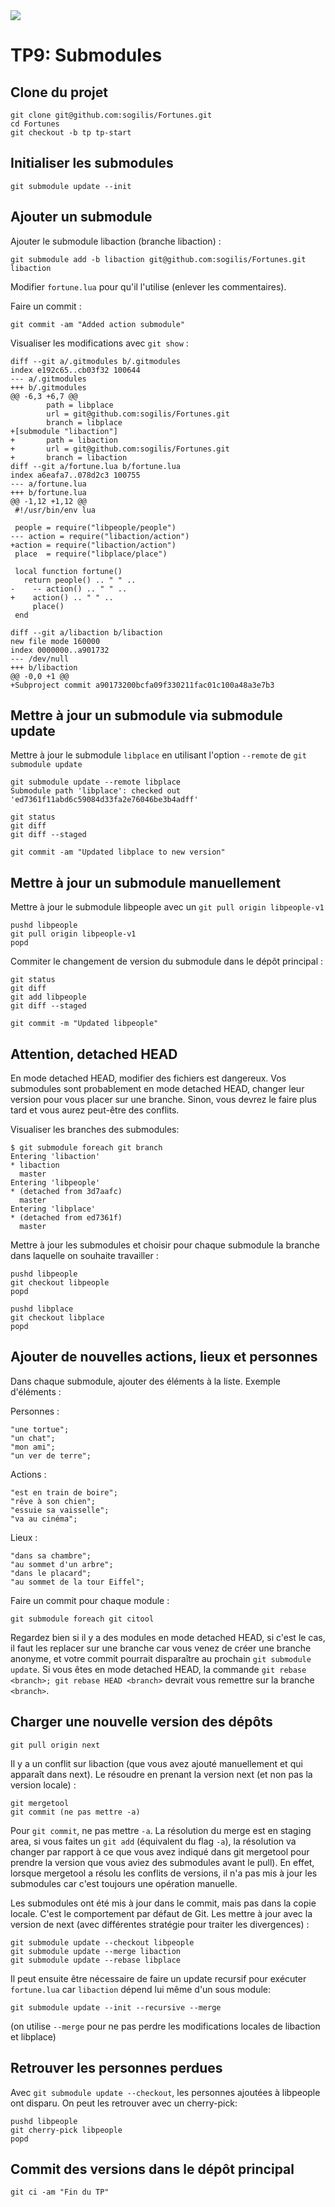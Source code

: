 <img src="Git-Logo-1788C-small.png" />

TP9: Submodules 
===============

Clone du projet
---------------

    git clone git@github.com:sogilis/Fortunes.git
    cd Fortunes
    git checkout -b tp tp-start

Initialiser les submodules
--------------------------

    git submodule update --init

Ajouter un submodule
--------------------

Ajouter le submodule libaction (branche libaction) :

    git submodule add -b libaction git@github.com:sogilis/Fortunes.git libaction

Modifier `fortune.lua` pour qu'il l'utilise (enlever les commentaires).

Faire un commit :

    git commit -am "Added action submodule"

Visualiser les modifications avec `git show` :

    diff --git a/.gitmodules b/.gitmodules
    index e192c65..cb03f32 100644
    --- a/.gitmodules
    +++ b/.gitmodules
    @@ -6,3 +6,7 @@
            path = libplace
            url = git@github.com:sogilis/Fortunes.git
            branch = libplace
    +[submodule "libaction"]
    +       path = libaction
    +       url = git@github.com:sogilis/Fortunes.git
    +       branch = libaction
    diff --git a/fortune.lua b/fortune.lua
    index a6eafa7..078d2c3 100755
    --- a/fortune.lua
    +++ b/fortune.lua
    @@ -1,12 +1,12 @@
     #!/usr/bin/env lua
     
     people = require("libpeople/people")
    --- action = require("libaction/action")
    +action = require("libaction/action")
     place  = require("libplace/place")
     
     local function fortune()
       return people() .. " " ..
    -    -- action() .. " " ..
    +    action() .. " " ..
         place()
     end
     
    diff --git a/libaction b/libaction
    new file mode 160000
    index 0000000..a901732
    --- /dev/null
    +++ b/libaction
    @@ -0,0 +1 @@
    +Subproject commit a90173200bcfa09f330211fac01c100a48a3e7b3


Mettre à jour un submodule via submodule update
-----------------------------------------------

Mettre à jour le submodule `libplace` en utilisant l'option `--remote` de `git submodule update`

    git submodule update --remote libplace
    Submodule path 'libplace': checked out 'ed7361f11abd6c59084d33fa2e76046be3b4adff'
    
    git status
    git diff
    git diff --staged

    git commit -am "Updated libplace to new version"


Mettre à jour un submodule manuellement
---------------------------------------

Mettre à jour le submodule libpeople avec un `git pull origin libpeople-v1`

    pushd libpeople
    git pull origin libpeople-v1
    popd

Commiter le changement de version du submodule dans le dépôt principal :

    git status
    git diff
    git add libpeople
    git diff --staged

    git commit -m "Updated libpeople"

Attention, detached HEAD
------------------------

En mode detached HEAD, modifier des fichiers est dangereux. Vos submodules sont
probablement en mode detached HEAD, changer leur version pour vous placer sur
une branche. Sinon, vous devrez le faire plus tard et vous aurez peut-être des
conflits.

Visualiser les branches des submodules:

    $ git submodule foreach git branch
    Entering 'libaction'
    * libaction
      master
    Entering 'libpeople'
    * (detached from 3d7aafc)
      master
    Entering 'libplace'
    * (detached from ed7361f)
      master

Mettre à jour les submodules et choisir pour chaque submodule la branche dans laquelle on souhaite travailler :

    pushd libpeople
    git checkout libpeople
    popd

    pushd libplace
    git checkout libplace
    popd

Ajouter de nouvelles actions, lieux et personnes
------------------------------------------------

Dans chaque submodule, ajouter des éléments à la liste. Exemple d'éléments :

Personnes :

    "une tortue";
    "un chat";
    "mon ami";
    "un ver de terre";

Actions :

    "est en train de boire";
    "rêve à son chien";
    "essuie sa vaisselle";
    "va au cinéma";

Lieux :

    "dans sa chambre";
    "au sommet d'un arbre";
    "dans le placard";
    "au sommet de la tour Eiffel";

Faire un commit pour chaque module :

    git submodule foreach git citool

Regardez bien si il y a des modules en mode detached HEAD, si c'est le cas, il faut les replacer sur une branche car vous venez de créer une branche anonyme, et votre commit pourrait disparaître au prochain `git submodule update`. Si vous êtes en mode detached HEAD, la commande `git rebase <branch>; git rebase HEAD <branch>` devrait vous remettre sur la branche `<branch>`.


Charger une nouvelle version des dépôts
---------------------------------------

    git pull origin next

Il y a un conflit sur libaction (que vous avez ajouté manuellement et qui
apparaît dans next). Le résoudre en prenant la version next (et non pas la
version locale) :

    git mergetool
    git commit (ne pas mettre -a)

Pour `git commit`, ne pas mettre `-a`. La résolution du merge est en staging
area, si vous faites un `git add` (équivalent du flag `-a`), la résolution va
changer par rapport à ce que vous avez indiqué dans git mergetool pour prendre
la version que vous aviez des submodules avant le pull). En effet, lorsque
mergetool a résolu les conflits de versions, il n'a pas mis à jour les
submodules car c'est toujours une opération manuelle.

Les submodules ont été mis à jour dans le commit, mais pas dans la copie locale.
C'est le comportement par défaut de Git. Les mettre à jour avec la version de
next (avec différentes stratégie pour traiter les divergences) :
  
    git submodule update --checkout libpeople
    git submodule update --merge libaction
    git submodule update --rebase libplace

Il peut ensuite être nécessaire de faire un update recursif pour exécuter
`fortune.lua` car `libaction` dépend lui même d'un sous module:

    git submodule update --init --recursive --merge
    
(on utilise `--merge` pour ne pas perdre les modifications locales de libaction et libplace)

Retrouver les personnes perdues
-------------------------------

Avec `git submodule update --checkout`, les personnes ajoutées à libpeople ont
disparu. On peut les retrouver avec un cherry-pick:

    pushd libpeople
    git cherry-pick libpeople
    popd

Commit des versions dans le dépôt principal
-------------------------------------------

    git ci -am "Fin du TP"



